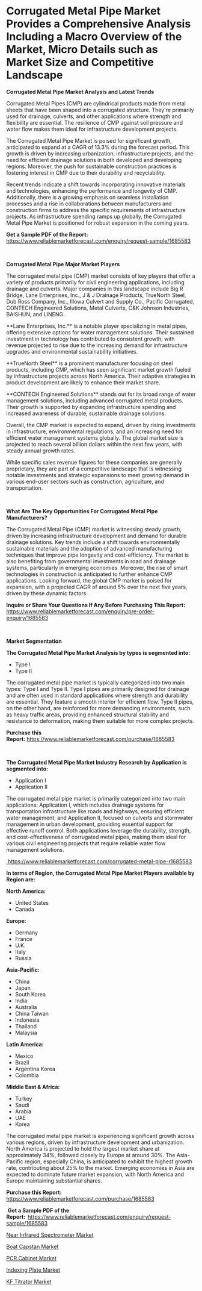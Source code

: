 <p><h1>Corrugated Metal Pipe Market Provides a Comprehensive Analysis Including a Macro Overview of the Market, Micro Details such as Market Size and Competitive Landscape</h1></p><p><strong>Corrugated Metal Pipe Market Analysis and Latest Trends</strong></p>
<p><p>Corrugated Metal Pipes (CMP) are cylindrical products made from metal sheets that have been shaped into a corrugated structure. They're primarily used for drainage, culverts, and other applications where strength and flexibility are essential. The resilience of CMP against soil pressure and water flow makes them ideal for infrastructure development projects.</p><p>The Corrugated Metal Pipe Market is poised for significant growth, anticipated to expand at a CAGR of 13.3% during the forecast period. This growth is driven by increasing urbanization, infrastructure projects, and the need for efficient drainage solutions in both developed and developing regions. Moreover, the push for sustainable construction practices is fostering interest in CMP due to their durability and recyclability.</p><p>Recent trends indicate a shift towards incorporating innovative materials and technologies, enhancing the performance and longevity of CMP. Additionally, there is a growing emphasis on seamless installation processes and a rise in collaborations between manufacturers and construction firms to address the specific requirements of infrastructure projects. As infrastructure spending ramps up globally, the Corrugated Metal Pipe Market is positioned for robust expansion in the coming years.</p></p>
<p><strong>Get a Sample PDF of the Report:&nbsp;</strong> <a href="https://www.reliablemarketforecast.com/enquiry/request-sample/1685583?utm_campaign=1833&utm_medium=2&utm_source=Github&utm_content=ia&utm_term=17122024&utm_id=corrugated-metal-pipe">https://www.reliablemarketforecast.com/enquiry/request-sample/1685583</a></p>
<p>&nbsp;</p>
<p><strong>Corrugated Metal Pipe Major Market Players</strong></p>
<p><p>The corrugated metal pipe (CMP) market consists of key players that offer a variety of products primarily for civil engineering applications, including drainage and culverts. Major companies in this landscape include Big R Bridge, Lane Enterprises, Inc., J & J Drainage Products, TrueNorth Steel, Dub Ross Company, Inc., Illowa Culvert and Supply Co., Pacific Corrugated, CONTECH Engineered Solutions, Metal Culverts, C&K Johnson Industries, BAISHUN, and LINENG.</p><p>**Lane Enterprises, Inc.** is a notable player specializing in metal pipes, offering extensive options for water management solutions. Their sustained investment in technology has contributed to consistent growth, with revenue projected to rise due to the increasing demand for infrastructure upgrades and environmental sustainability initiatives.</p><p>**TrueNorth Steel** is a prominent manufacturer focusing on steel products, including CMP, which has seen significant market growth fueled by infrastructure projects across North America. Their adaptive strategies in product development are likely to enhance their market share.</p><p>**CONTECH Engineered Solutions** stands out for its broad range of water management solutions, including advanced corrugated metal products. Their growth is supported by expanding infrastructure spending and increased awareness of durable, sustainable drainage solutions.</p><p>Overall, the CMP market is expected to expand, driven by rising investments in infrastructure, environmental regulations, and an increasing need for efficient water management systems globally. The global market size is projected to reach several billion dollars within the next few years, with steady annual growth rates.</p><p>While specific sales revenue figures for these companies are generally proprietary, they are part of a competitive landscape that is witnessing notable investments and strategic expansions to meet growing demand in various end-user sectors such as construction, agriculture, and transportation.</p></p>
<p>&nbsp;</p>
<p><strong>What Are The Key Opportunities For Corrugated Metal Pipe Manufacturers?</strong></p>
<p><p>The Corrugated Metal Pipe (CMP) market is witnessing steady growth, driven by increasing infrastructure development and demand for durable drainage solutions. Key trends include a shift towards environmentally sustainable materials and the adoption of advanced manufacturing techniques that improve pipe longevity and cost-efficiency. The market is also benefiting from governmental investments in road and drainage systems, particularly in emerging economies. Moreover, the rise of smart technologies in construction is anticipated to further enhance CMP applications. Looking forward, the global CMP market is poised for expansion, with a projected CAGR of around 5% over the next five years, driven by these dynamic factors.</p></p>
<p><strong>Inquire or Share Your Questions If Any Before Purchasing This Report:</strong> <a href="https://www.reliablemarketforecast.com/enquiry/pre-order-enquiry/1685583?utm_campaign=1833&utm_medium=2&utm_source=Github&utm_content=ia&utm_term=17122024&utm_id=corrugated-metal-pipe">https://www.reliablemarketforecast.com/enquiry/pre-order-enquiry/1685583</a></p>
<p>&nbsp;</p>
<p><strong>Market Segmentation</strong></p>
<p><strong>The Corrugated Metal Pipe Market Analysis by types is segmented into:</strong></p>
<p><ul><li>Type I</li><li>Type II</li></ul></p>
<p><p>The corrugated metal pipe market is typically categorized into two main types: Type I and Type II. Type I pipes are primarily designed for drainage and are often used in standard applications where strength and durability are essential. They feature a smooth interior for efficient flow. Type II pipes, on the other hand, are reinforced for more demanding environments, such as heavy traffic areas, providing enhanced structural stability and resistance to deformation, making them suitable for more complex projects.</p></p>
<p><strong>Purchase this Report:&nbsp;</strong><a href="https://www.reliablemarketforecast.com/purchase/1685583?utm_campaign=1833&utm_medium=2&utm_source=Github&utm_content=ia&utm_term=17122024&utm_id=corrugated-metal-pipe">https://www.reliablemarketforecast.com/purchase/1685583</a></p>
<p>&nbsp;</p>
<p><strong>The Corrugated Metal Pipe Market Industry Research by Application is segmented into:</strong></p>
<p><ul><li>Application I</li><li>Application II</li></ul></p>
<p><p>The corrugated metal pipe market is primarily categorized into two main applications: Application I, which includes drainage systems for transportation infrastructure like roads and highways, ensuring efficient water management; and Application II, focused on culverts and stormwater management in urban development, providing essential support for effective runoff control. Both applications leverage the durability, strength, and cost-effectiveness of corrugated metal pipes, making them ideal for various civil engineering projects that require reliable water flow management solutions.</p></p>
<p><a href="https://www.reliablemarketforecast.com/corrugated-metal-pipe-r1685583?utm_campaign=1833&utm_medium=2&utm_source=Github&utm_content=ia&utm_term=17122024&utm_id=corrugated-metal-pipe">&nbsp;https://www.reliablemarketforecast.com/corrugated-metal-pipe-r1685583</a></p>
<p><strong>In terms of Region, the Corrugated Metal Pipe Market Players available by Region are:</strong></p>
<p>
    <p> <strong> North America: </strong>
        <ul>
            <li>United States</li>
            <li>Canada</li>
        </ul>
        </p> 
    <p> <strong> Europe: </strong>
        <ul>
            <li>Germany</li>
            <li>France</li>
            <li>U.K.</li>
            <li>Italy</li>
            <li>Russia</li>
        </ul>
        </p> 
    <p> <strong> Asia-Pacific: </strong>
        <ul>
            <li>China</li>
            <li>Japan</li>
            <li>South Korea</li>
            <li>India</li>
            <li>Australia</li>
            <li>China Taiwan</li>
            <li>Indonesia</li>
            <li>Thailand</li>
            <li>Malaysia</li>
        </ul>
        </p> 
    <p> <strong> Latin America: </strong>
        <ul>
            <li>Mexico</li>
            <li>Brazil</li>
            <li>Argentina Korea</li>
            <li>Colombia</li>
        </ul>
        </p> 
    <p> <strong> Middle East & Africa: </strong>
        <ul>
            <li>Turkey</li>
            <li>Saudi</li>
            <li>Arabia</li>
            <li>UAE</li>
            <li>Korea</li>
        </ul>
    </p>
    </p>
<p><p>The corrugated metal pipe market is experiencing significant growth across various regions, driven by infrastructure development and urbanization. North America is projected to hold the largest market share at approximately 34%, followed closely by Europe at around 30%. The Asia-Pacific region, especially China, is anticipated to exhibit the highest growth rate, contributing about 25% to the market. Emerging economies in Asia are expected to dominate future market expansion, with North America and Europe maintaining substantial shares.</p></p>
<p><strong>Purchase this Report: </strong><a href="https://www.reliablemarketforecast.com/purchase/1685583?utm_campaign=1833&utm_medium=2&utm_source=Github&utm_content=ia&utm_term=17122024&utm_id=corrugated-metal-pipe">https://www.reliablemarketforecast.com/purchase/1685583</a></p>
<p>&nbsp;<strong>Get a Sample PDF of the Report:&nbsp;&nbsp;</strong><a href="https://www.reliablemarketforecast.com/enquiry/request-sample/1685583?utm_campaign=1833&utm_medium=2&utm_source=Github&utm_content=ia&utm_term=17122024&utm_id=corrugated-metal-pipe">https://www.reliablemarketforecast.com/enquiry/request-sample/1685583</a></p>
<p><strong></strong></p>
<p><p><a href="https://www.linkedin.com/pulse/near-infrared-spectrometer-market-analysis-report-driving-xjmyf?utm_campaign=1833&utm_medium=2&utm_source=Github&utm_content=ia&utm_term=17122024&utm_id=corrugated-metal-pipe">Near Infrared Spectrometer Market</a></p><p><a href="https://www.linkedin.com/pulse/boat-capstan-market-global-trends-forecast-2024-2031-insight-find-pfdqf?utm_campaign=1833&utm_medium=2&utm_source=Github&utm_content=ia&utm_term=17122024&utm_id=corrugated-metal-pipe">Boat Capstan Market</a></p><p><a href="https://www.linkedin.com/pulse/pcr-cabinet-market-research-report-exploring-size-revenue-analysis-1yoxf?utm_campaign=1833&utm_medium=2&utm_source=Github&utm_content=ia&utm_term=17122024&utm_id=corrugated-metal-pipe">PCR Cabinet Market</a></p><p><a href="https://www.linkedin.com/pulse/comprehensive-indexing-plate-market-report-size-trends-projected-4pa0f?utm_campaign=1833&utm_medium=2&utm_source=Github&utm_content=ia&utm_term=17122024&utm_id=corrugated-metal-pipe">Indexing Plate Market</a></p><p><a href="https://www.linkedin.com/pulse/decoding-kf-titrator-market-dynamics-strategic-imperatives-fjdrf?utm_campaign=1833&utm_medium=2&utm_source=Github&utm_content=ia&utm_term=17122024&utm_id=corrugated-metal-pipe">KF Titrator Market</a></p></p>